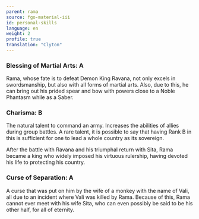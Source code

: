 ```yaml
---
parent: rama
source: fgo-material-iii
id: personal-skills
language: en
weight: 2
profile: true
translation: "Clyton"
---
```


### Blessing of Martial Arts: A

Rama, whose fate is to defeat Demon King Ravana, not only excels in swordsmanship, but also with all forms of martial arts. Also, due to this, he can bring out his prided spear and bow with powers close to a Noble Phantasm while as a Saber.

### Charisma: B

The natural talent to command an army. Increases the abilities of allies during group battles. A rare talent, it is possible to say that having Rank B in this is sufficient for one to lead a whole country as its sovereign.

After the battle with Ravana and his triumphal return with Sita, Rama became a king who widely imposed his virtuous rulership, having devoted his life to protecting his country.

### Curse of Separation: A

A curse that was put on him by the wife of a monkey with the name of Vali, all due to an incident where Vali was killed by Rama. Because of this, Rama cannot ever meet with his wife Sita, who can even possibly be said to be his other half, for all of eternity.
